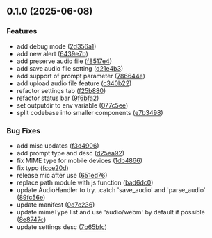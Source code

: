 

## 0.1.0 (2025-06-08)


### Features

* add debug mode ([2d356a1](https://github.com/jk-oster/obsidian-thought-stream/commit/2d356a12ddc2fd24d99c02a73641573c32022b93))
* add new alert ([6439e7b](https://github.com/jk-oster/obsidian-thought-stream/commit/6439e7b6e33882e9e2ee87fd85dcfe528bb4afaa))
* add preserve audio file ([f8517e4](https://github.com/jk-oster/obsidian-thought-stream/commit/f8517e44219dc8b1b1d2875ec4b0230fe835d95b))
* add save audio file setting ([d21e4b3](https://github.com/jk-oster/obsidian-thought-stream/commit/d21e4b3a2556a25142b5c748b3734cf519abb689))
* add support of prompt parameter ([786644e](https://github.com/jk-oster/obsidian-thought-stream/commit/786644ed939ccc8e4a2b2bcc9beffb21173c38ed))
* add upload audio file feature ([c340b22](https://github.com/jk-oster/obsidian-thought-stream/commit/c340b22ff3d1abb9e853b0b2a59ed53025edfc2b))
* refactor settings tab ([f25b880](https://github.com/jk-oster/obsidian-thought-stream/commit/f25b88052c3f633249d688954e5a1d6028fcd4dc))
* refactor status bar ([9f6bfa2](https://github.com/jk-oster/obsidian-thought-stream/commit/9f6bfa214611a771fc30bd14c504064dc90cdb01))
* set outputdir to env variable ([077c5ee](https://github.com/jk-oster/obsidian-thought-stream/commit/077c5eedda82d71c9a0c2f6d81ab8d5371f4b4b7))
* split codebase into smaller components ([e7b3498](https://github.com/jk-oster/obsidian-thought-stream/commit/e7b3498481e2dddd811e46f0fe0bd939e01978f1))


### Bug Fixes

* add misc updates ([f3d4906](https://github.com/jk-oster/obsidian-thought-stream/commit/f3d490670a468e39a1872cdc2a3cff01cf0fcd27))
* add prompt type and desc ([d25ea92](https://github.com/jk-oster/obsidian-thought-stream/commit/d25ea9234df339c3b0ee8bf1b15984751576d62e))
* fix MIME type for mobile devices ([1db4866](https://github.com/jk-oster/obsidian-thought-stream/commit/1db486613ced5b12022f303d926dd91fdda74ad2))
* fix typo ([fcce20d](https://github.com/jk-oster/obsidian-thought-stream/commit/fcce20de8123d34405cfd6bd62578ae05d53a5f0))
* release mic after use ([651ed76](https://github.com/jk-oster/obsidian-thought-stream/commit/651ed76a5a57e23419931b9314478093ed597410))
* replace path module with js function ([bad6dc0](https://github.com/jk-oster/obsidian-thought-stream/commit/bad6dc0db11faca49dedbcda9817fd374f8cbfd8))
* update AudioHandler to try...catch 'save_audio' and 'parse_audio' ([89fc56e](https://github.com/jk-oster/obsidian-thought-stream/commit/89fc56e8bcda9ffdfaf255cc3877e82ecc4c297a))
* update manifest ([0d7c236](https://github.com/jk-oster/obsidian-thought-stream/commit/0d7c236942713e5fddf7eb45e9d439e431765f0f))
* update mimeType list and use 'audio/webm' by default if possible ([8e8747c](https://github.com/jk-oster/obsidian-thought-stream/commit/8e8747c3221da8868b7af79b16ba4aef67cc15b2))
* update settings desc ([7b65bfc](https://github.com/jk-oster/obsidian-thought-stream/commit/7b65bfcdf5a09b0798b704b3cc98c5f9bc8fa664))
